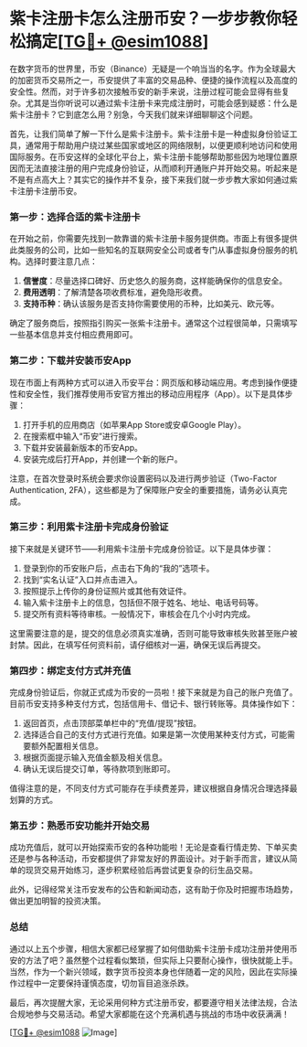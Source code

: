 # 紫卡注册卡怎么注册币安？一步步教你轻松搞定[[TG💪+ @esim1088](https://t.me/s/esim1088)]

在数字货币的世界里，币安（Binance）无疑是一个响当当的名字。作为全球最大的加密货币交易所之一，币安提供了丰富的交易品种、便捷的操作流程以及高度的安全性。然而，对于许多初次接触币安的新手来说，注册过程可能会显得有些复杂。尤其是当你听说可以通过紫卡注册卡来完成注册时，可能会感到疑惑：什么是紫卡注册卡？它到底怎么用？别急，今天我们就来详细聊聊这个问题。

首先，让我们简单了解一下什么是紫卡注册卡。紫卡注册卡是一种虚拟身份验证工具，通常用于帮助用户绕过某些国家或地区的网络限制，以便更顺利地访问和使用国际服务。在币安这样的全球化平台上，紫卡注册卡能够帮助那些因为地理位置原因而无法直接注册的用户完成身份验证，从而顺利开通账户并开始交易。听起来是不是有点高大上？其实它的操作并不复杂，接下来我们就一步步教大家如何通过紫卡注册卡注册币安。

### **第一步：选择合适的紫卡注册卡**

在开始之前，你需要先找到一款靠谱的紫卡注册卡服务提供商。市面上有很多提供此类服务的公司，比如一些知名的互联网安全公司或者专门从事虚拟身份服务的机构。选择时要注意几点：

1. **信誉度**：尽量选择口碑好、历史悠久的服务商，这样能确保你的信息安全。
2. **费用透明**：了解清楚各项收费标准，避免隐形收费。
3. **支持币种**：确认该服务是否支持你需要使用的币种，比如美元、欧元等。

确定了服务商后，按照指引购买一张紫卡注册卡。通常这个过程很简单，只需填写一些基本信息并支付相应费用即可。

### **第二步：下载并安装币安App**

现在市面上有两种方式可以进入币安平台：网页版和移动端应用。考虑到操作便捷性和安全性，我们推荐使用币安官方推出的移动应用程序（App）。以下是具体步骤：

1. 打开手机的应用商店（如苹果App Store或安卓Google Play）。
2. 在搜索框中输入“币安”进行搜索。
3. 下载并安装最新版本的币安App。
4. 安装完成后打开App，并创建一个新的账户。

注意，在首次登录时系统会要求你设置密码以及进行两步验证（Two-Factor Authentication, 2FA），这些都是为了保障账户安全的重要措施，请务必认真完成。

### **第三步：利用紫卡注册卡完成身份验证**

接下来就是关键环节——利用紫卡注册卡完成身份验证。以下是具体步骤：

1. 登录到你的币安账户后，点击右下角的“我的”选项卡。
2. 找到“实名认证”入口并点击进入。
3. 按照提示上传你的身份证照片或其他有效证件。
4. 输入紫卡注册卡上的信息，包括但不限于姓名、地址、电话号码等。
5. 提交所有资料等待审核。一般情况下，审核会在几个小时内完成。

这里需要注意的是，提交的信息必须真实准确，否则可能导致审核失败甚至账户被封禁。因此，在填写任何资料前，请仔细核对一遍，确保无误后再提交。

### **第四步：绑定支付方式并充值**

完成身份验证后，你就正式成为币安的一员啦！接下来就是为自己的账户充值了。目前币安支持多种支付方式，包括信用卡、借记卡、银行转账等。具体操作如下：

1. 返回首页，点击顶部菜单栏中的“充值/提现”按钮。
2. 选择适合自己的支付方式进行充值。如果是第一次使用某种支付方式，可能需要额外配置相关信息。
3. 根据页面提示输入充值金额及相关信息。
4. 确认无误后提交订单，等待款项到账即可。

值得注意的是，不同支付方式可能存在手续费差异，建议根据自身情况合理选择最划算的方式。

### **第五步：熟悉币安功能并开始交易**

成功充值后，就可以开始探索币安的各种功能啦！无论是查看行情走势、下单买卖还是参与各种活动，币安都提供了非常友好的界面设计。对于新手而言，建议从简单的现货交易开始练习，逐步积累经验后再尝试更复杂的衍生品交易。

此外，记得经常关注币安发布的公告和新闻动态，这有助于你及时把握市场趋势，做出更加明智的投资决策。

### **总结**

通过以上五个步骤，相信大家都已经掌握了如何借助紫卡注册卡成功注册并使用币安的方法了吧？虽然整个过程看似繁琐，但实际上只要耐心操作，很快就能上手。当然，作为一个新兴领域，数字货币投资本身也伴随着一定的风险，因此在实际操作过程中一定要保持谨慎态度，切勿盲目追涨杀跌。

最后，再次提醒大家，无论采用何种方式注册币安，都要遵守相关法律法规，合法合规地参与交易活动。希望大家都能在这个充满机遇与挑战的市场中收获满满！

[[TG💪+ @esim1088](https://t.me/s/esim1088) ![Image](https://i.postimg.cc/4NQfJmqS/Snipaste-2025-05-13-00-14-12.png)]